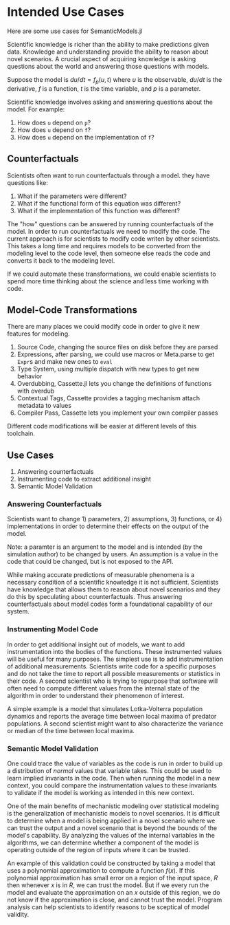# Intended Use Cases

Here are some use cases for SemanticModels.jl

Scientific knowledge is richer than the ability to make predictions given data.
Knowledge and understanding provide the ability to reason about novel scenarios. 
A crucial aspect of acquiring knowledge is asking questions about the world and
answering those questions with models.

Suppose the model is  $du/dt = f_p(u,t)$ where $u$ is the observable, $du/dt$ is the derivative, $f$ is a function, $t$ is the time variable, and $p$ is a parameter. 

Scientific knowledge involves asking and answering questions about the model. For example:
1. How does `u` depend on `p`?
2. How does `u` depend on `f`?
3. How does `u` depend on the implementation of `f`?

## Counterfactuals

Scientists often want to run counterfactuals through a model. they have questions like: 

1. What if the parameters were different?
2. What if the functional form of this equation was different?
3. What if the implementation of this function was different?

The "how" questions can be answered by running counterfactuals of the model.
In order to run counterfactuals we need to modify the code. 
The current approach is for scientists to modify code writen by other scientists.
This takes a long time and requires models to be converted from the modeling level to the code level, 
then someone else reads the code and converts it back to the modeling level.

If we could automate these transformations, we could enable scientists to spend more time 
thinking about the science and less time working with code. 

## Model-Code Transformations

There are many places we could modify code in order to give it new features for modeling.

1. Source Code, changing the source files on disk before they are parsed
2. Expressions, after parsing, we could use macros or Meta.parse to get `Expr`s and make new ones to `eval`
3. Type System, using multiple dispatch with new types to get new behavior
4. Overdubbing, Cassette.jl lets you change the definitions of functions with overdub
5. Contextual Tags, Cassette provides a tagging mechanism attach metadata to values
6. Compiler Pass, Cassette lets you implement your own compiler passes

Different code modifications will be easier at different levels of this toolchain.

## Use Cases

1. Answering counterfactuals
2. Instrumenting code to extract additional insight
3. Semantic Model Validation

### Answering Counterfactuals

Scientists want to change 1) parameters, 2) assumptions, 3) functions, or
4) implementations in order to determine their effects on the output of the model.

Note: a paramter is an argument to the model and is intended (by the simulation author)
to be changed by users. An assumption is a value in the code that could be changed,
but is not exposed to the API.

While making accurate predictions of measurable phenomena is a necessary
condition of a scientific knowledge it is not sufficient. Scientists have
knowledge that allows them to reason about novel scenarios and they do this by
speculating about counterfactuals. Thus answering counterfactuals about model codes form a
foundational capability of our system.

### Instrumenting Model Code

In order to get additional insight out of models, we want to add
instrumentation into the bodies of the functions. These instrumented values will be useful
for many purposes. The simplest use is to add instrumentation of additional measurements.
Scientists write code for a specific purposes and do not take the time to report all
possible measurements or statistics in their code. A second scientist who is trying to repurpose
that software will often need to compute different values from the internal state of the algorithm
in order to understand their phenomenon of interest.

A simple example is a model that simulates Lotka-Volterra population dynamics
and reports the average time between local maxima of predator populations. A
second scientist might want to also characterize the variance or median of the
time between local maxima.

### Semantic Model Validation

One could trace the value of variables as the code 
is run in order to build up a distribution of *normal* values that variable takes.
This could be used to learn implied invariants in the code.
Then when running the model in a new context, you could compare the instrumentation
values to these invariants to validate if the model is working
as intended in this new context.

One of the main benefits of mechanistic modeling over statistical modeling is
the generalization of mechanistic models to novel scenarios. It is difficult to
determine when a model is being applied in a novel scenario where we can trust the
output and a novel scenario that is beyond the bounds of the model's capability.
By analyzing the values of the internal variables in the algorithms, we can
determine whether a component of the model is operating outside of the region
of inputs where it can be trusted.

An example of this validation could be constructed by taking a model that uses a
polynomial approximation to compute a function $f(x)$. If this polynomial
approximation has small error on a region of the input space, $R$ then whenever
$x$ is in $R$, we can trust the model. But if we every run the model and
evaluate the approximation on an $x$ outside of this region, we do not know if
the approximation is close, and cannot trust the model. Program analysis can
help scientists to identify reasons to be sceptical of model validity.


